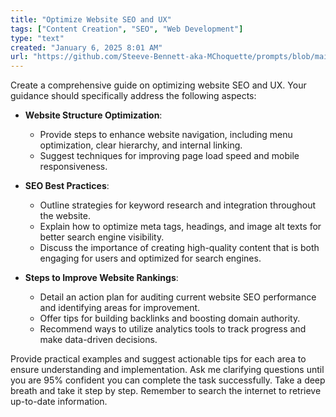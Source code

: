 ```yaml
---
title: "Optimize Website SEO and UX"
tags: ["Content Creation", "SEO", "Web Development"]
type: "text"
created: "January 6, 2025 8:01 AM"
url: "https://github.com/Steeve-Bennett-aka-MChoquette/prompts/blob/main/optimize_website_seo_and_ux.md"
---
```


Create a comprehensive guide on optimizing website SEO and UX. Your guidance should specifically address the following aspects:

- **Website Structure Optimization**: 
  - Provide steps to enhance website navigation, including menu optimization, clear hierarchy, and internal linking.
  - Suggest techniques for improving page load speed and mobile responsiveness.
  
- **SEO Best Practices**: 
  - Outline strategies for keyword research and integration throughout the website.
  - Explain how to optimize meta tags, headings, and image alt texts for better search engine visibility.
  - Discuss the importance of creating high-quality content that is both engaging for users and optimized for search engines.

- **Steps to Improve Website Rankings**:
  - Detail an action plan for auditing current website SEO performance and identifying areas for improvement.
  - Offer tips for building backlinks and boosting domain authority.
  - Recommend ways to utilize analytics tools to track progress and make data-driven decisions.

Provide practical examples and suggest actionable tips for each area to ensure understanding and implementation. Ask me clarifying questions until you are 95% confident you can complete the task successfully. Take a deep breath and take it step by step. Remember to search the internet to retrieve up-to-date information.